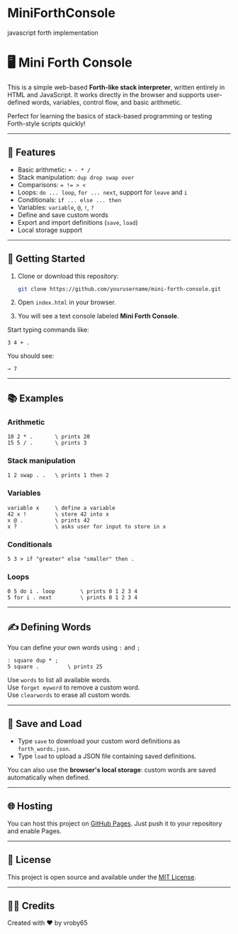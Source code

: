 # MiniForthConsole
javascript forth implementation
# 🖥️ Mini Forth Console

This is a simple web-based **Forth-like stack interpreter**, written entirely in HTML and JavaScript. It works directly in the browser and supports user-defined words, variables, control flow, and basic arithmetic.

Perfect for learning the basics of stack-based programming or testing Forth-style scripts quickly!



---

## 🔧 Features

- Basic arithmetic: `+ - * /`
- Stack manipulation: `dup drop swap over`
- Comparisons: `= != > <`
- Loops: `do ... loop`, `for ... next`, support for `leave` and `i`
- Conditionals: `if ... else ... then`
- Variables: `variable`, `@`, `!`, `?`
- Define and save custom words
- Export and import definitions (`save`, `load`)
- Local storage support

---

## 🚀 Getting Started

1. Clone or download this repository:
   ```bash
   git clone https://github.com/yourusername/mini-forth-console.git
   ```

2. Open `index.html` in your browser.

3. You will see a text console labeled **Mini Forth Console**.

Start typing commands like:

```forth
3 4 + .
```

You should see:

```
→ 7
```

---

## 📚 Examples

### Arithmetic

```forth
10 2 * .       \ prints 20
15 5 / .       \ prints 3
```

### Stack manipulation

```forth
1 2 swap . .   \ prints 1 then 2
```

### Variables

```forth
variable x     \ define a variable
42 x !         \ store 42 into x
x @ .          \ prints 42
x ?            \ asks user for input to store in x
```

### Conditionals

```forth
5 3 > if "greater" else "smaller" then .
```

### Loops

```forth
0 5 do i . loop        \ prints 0 1 2 3 4
5 for i . next         \ prints 0 1 2 3 4
```

---

## ✍️ Defining Words

You can define your own words using `:` and `;`

```forth
: square dup * ;
5 square .         \ prints 25
```

Use `words` to list all available words.  
Use `forget myword` to remove a custom word.  
Use `clearwords` to erase all custom words.

---

## 💾 Save and Load

- Type `save` to download your custom word definitions as `forth_words.json`.
- Type `load` to upload a JSON file containing saved definitions.

You can also use the **browser's local storage**: custom words are saved automatically when defined.

---

## 🌐 Hosting

You can host this project on [GitHub Pages](https://pages.github.com/). Just push it to your repository and enable Pages.

---

## 📜 License

This project is open source and available under the [MIT License](LICENSE).

---

## 🙋‍♂️ Credits

Created with ❤️ by vroby65
